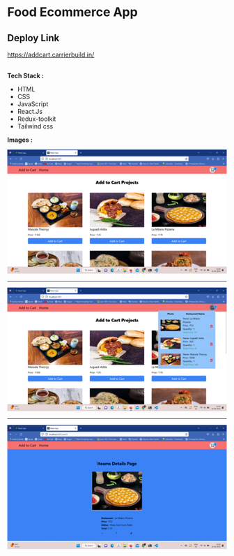 # Food Ecommerce App

<h2>Deploy Link</h2>
<a href="https://addcart.carrierbuild.in/">https://addcart.carrierbuild.in/</a>
<br></br>
<p><b>Tech Stack :</b></p>
<ul>
  <li>HTML</li>
  <li>CSS</li>
  <li>JavaScript</li>
  <li>React.Js</li>
  <li>Redux-toolkit</li>
  <li>Tailwind css</li>
</ul>
<p><b>Images :</b></p>
<img src="./src/assets/images/Screenshot (67).png" alt="image 1"/>
<hr></hr>
<img src="./src/assets/images/Screenshot (68).png" alt="image 1"/>
<hr></hr>
<img src="./src/assets/images/Screenshot (69).png" alt="image 1"/>
